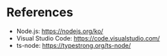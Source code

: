# References

- Node.js: https://nodejs.org/ko/
- Visual Studio Code: https://code.visualstudio.com/
- ts-node: https://typestrong.org/ts-node/
